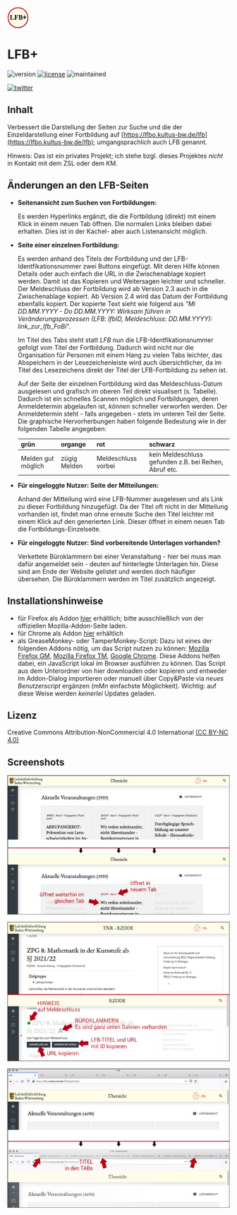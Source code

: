 ![logo](chrome_firefox/icons/lfbPlusIcon-48.png)
# LFB+
![version](https://img.shields.io/badge/version-2.4-blue) [![license](https://img.shields.io/badge/license-CC%20BY--NC%204.0-green)](https://creativecommons.org/licenses/by-nc/4.0/) ![maintained](https://img.shields.io/badge/maintained%3F-yes-lightgreen?style=flat)

[![twitter](https://img.shields.io/badge/@MrDoubleH-1DA1F2?style=flat&logo=twitter&logoColor=white)](https://www.twitter.com/Mr_DblH)

## Inhalt
Verbessert die Darstellung der Seiten zur Suche und die der Einzeldarstellung einer Fortbildung auf [https://lfbo.kultus-bw.de/lfb](https://lfbo.kultus-bw.de/lfb); umgangsprachlich auch LFB genannt.

Hinweis: Das ist ein privates Projekt; ich stehe bzgl. dieses Projektes _nicht_ in Kontakt mit dem ZSL oder dem KM.


## Änderungen an den LFB-Seiten
- **Seitenansicht zum Suchen von Fortbildungen:**

    Es werden Hyperlinks ergänzt, die die Fortbildung (direkt) mit einem Klick in einem neuen Tab öffnen. Die normalen Links bleiben dabei erhalten. Dies ist in der Kachel- aber auch Listenansicht möglich.

- **Seite einer einzelnen Fortbildung:**

    Es werden anhand des Titels der Fortbildung und der LFB-Identfikationsnummer zwei Buttons eingefügt. Mit deren Hilfe können Details oder auch einfach die URL in die Zwischenablage kopiert werden. Damit ist das Kopieren und Weitersagen leichter und schneller. Der Meldeschluss der Fortbildung wird ab Version 2.3 auch in die Zwischenablage kopiert. Ab Version 2.4 wird das Datum der Fortbildung ebenfalls kopiert. Der kopierte Text sieht wie folgend aus _"Mi DD.MM.YYYY - Do DD.MM.YYYY: Wirksam führen in Veränderungsprozessen (LFB: lfbID, Meldeschluss: DD.MM.YYYY): link_zur_lfb_FoBi_".

    Im Titel des Tabs steht statt _LFB_ nun die LFB-Identfikationsnummer gefolgt vom Titel der Fortbildung. Dadurch wird nicht nur die Organisation für Personen mit einem Hang zu vielen Tabs leichter, das Abspeichern in der Lesezeichenleiste wird auch übersichtlicher, da im Titel des Lesezeichens direkt der Titel der LFB-Fortbildung zu sehen ist.

    Auf der Seite der einzelnen Fortbildung wird das Meldeschluss-Datum ausgelesen und grafisch im oberen Teil direkt visualisert (s. Tabelle). Dadurch ist ein schnelles Scannen möglich und Fortbildungen, deren Anmeldetermin abgelaufen ist, _können_ schneller verworfen werden. Der Anmeldetermin steht - falls angegeben - stets im unteren Teil der Seite. Die graphische Hervorherbungen haben folgende Bedeutung wie in der folgenden Tabelle angegeben:

    | grün                | organge       | rot                                     | schwarz                     |
    |-------------------- |-------------- |---------------------------------------  |---------------------------- |
    | Melden gut möglich  | zügig Melden  | Meldeschluss vorbei                     | kein Meldeschluss gefunden z.B. bei Reihen, Abruf etc.   |

- **Für eingeloggte Nutzer: Seite der Mitteilungen:**

    Anhand der Mitteilung wird eine LFB-Nummer ausgelesen und als Link zu dieser Fortbildung hinzugefügt. Da der Titel oft nicht in der Mitteilung vorhanden ist, findet man ohne erneute Suche den Titel leichter mit einem Klick auf den generierten Link. Dieser öffnet in einem neuen Tab die Fortbildungs-Einzelseite.

- **Für eingeloggte Nutzer: Sind vorbereitende Unterlagen vorhanden?**

    Verkettete Büroklammern bei einer Veranstaltung - hier bei muss man dafür angemeldet sein - deuten auf hinterlegte Unterlagen hin. Diese sind am Ende der Website gelistet und werden doch häufiger übersehen. Die Büroklammern werden im Titel zusätzlich angezeigt.


## Installationshinweise
- für Firefox als Addon [hier](https://addons.mozilla.org/en-US/firefox/addon/lfb/) erhältlich; bitte ausschließlich von der offiziellen Mozilla-Addon-Seite laden.
- für Chrome als Addon [hier](https://chrome.google.com/webstore/detail/lfb%2B/bfmkdejboikhkccmdpdaojchaeojgnam) erhältlich
- als GreaseMonkey- oder TamperMonkey-Script: Dazu ist eines der folgenden Addons nötig, um das Script nutzen zu können: [Mozilla Firefox GM](https://addons.mozilla.org/de/firefox/addon/greasemonkey/), [Mozilla Firefox TM](https://addons.mozilla.org/de/firefox/addon/tampermonkey/?utm_source=addons.mozilla.org&utm_medium=referral&utm_content=search), [Google Chrome](https://chrome.google.com/webstore/detail/tampermonkey/dhdgffkkebhmkfjojejmpbldmpobfkfo?hl=de). Diese Addons helfen dabei, ein JavaScript lokal im Browser ausführen zu können. Das Script aus dem Unterordner von hier downloaden oder kopieren und entweder im Addon-Dialog importieren oder manuell über Copy&Paste via _neues Benutzerscript_ ergänzen (mMn einfachste Möglichkeit). Wichtig: auf diese Weise werden _keinerlei_ Updates geladen.

## Lizenz
Creative Commons Attribution-NonCommercial 4.0 International [(CC BY-NC 4.0) ](https://creativecommons.org/licenses/by-nc/4.0/)

## Screenshots
![Suchseite](screenshots/640x400/lfbPlus_screenshot_search.jpg)

![Seite einer FoBi](screenshots/640x400/lfbPlus_screenshot_single.jpg)

![Titel der einzelnen Seiten](screenshots/640x400/lfbPlus_screenshot_title.jpg)